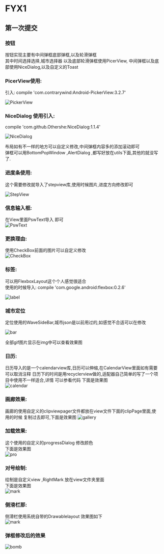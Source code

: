 # FYX1
## 第一次提交  
### 按钮  
按钮实现主要有中间弹框底部弹框,以及轮滑弹框  
其中时间选择选择,城市选择器 以及底部轮滑弹框使用PicerView, 中间弹框以及底部使用NiceDialog,以及自定义的Toast  
### PicerView使用: <br>
引入: compile 'com.contrarywind:Android-PickerView:3.2.7'  

![PickerView](https://github.com/leon5458/FYX1/blob/master/img/PicerView.gif)  

### NiceDialog 使用引入:   
compile 'com.github.Othershe:NiceDialog:1.1.4'   

![NiceDialog](https://github.com/leon5458/FYX1/blob/master/img/NiceDialog.gif)    

布局如有不一样的地方可以自定义修改,中间弹框内容多的添加滚动即可   
弹框可以用BottomPopWindow ,AlertDialog ,都写好放在utils下面,其他的就没写了.    

### 进度条使用:   
这个需要修改就导入了stepview库,使用时候图片,进度方向修改即可   

![StepView](https://github.com/leon5458/FYX1/blob/master/img/StepView.gif)   

### 信息输入框:   
在View里面PswText导入 即可    
![PswText](https://github.com/leon5458/FYX1/blob/master/img/Information.gif)  

### 更换理由:   
使用CheckBox前面的图片可以自定义修改   
![CheckBox](https://github.com/leon5458/FYX1/blob/master/img/Change.gif)  


### 标签:   
可以用FlexboxLayout这个个人感觉很适合   
使用的时候导入: compile 'com.google.android:flexbox:0.2.6'   

![label](https://github.com/leon5458/FYX1/blob/master/img/label.gif)     


### 城市定位  
定位使用的WaveSideBar,城市json是以前用过的,如感觉不合适可以在修改  

![bar](https://github.com/leon5458/FYX1/blob/master/img/city.gif)       


全部gif图片显示在img中可以查看效果图   

### 日历:   
日历导入的是一个calendarview库,日历可以伸缩,在CalendarView里面如有需要可以取消注释
日历下的时间是用recyclerview做的,适配器自己简单的写了一个项目中使用不一样适合,详情
可以参看代码 下面是效果图  
![calendar](https://github.com/leon5458/FYX1/blob/master/img/calendar.gif) 

### 画廊效果: 
 画廊的使用自定义的clipviewpager文件都放在view文件下面的clipPage里面,使用的时候
 复制过去即可,下面是效果图
![gallery](https://github.com/leon5458/FYX1/blob/master/img/Gallery.gif)  
### 加载效果:  
这个使用的自定义的progressDialog 修改颜色  
下面是效果图  
![pro](https://github.com/leon5458/FYX1/blob/master/img/progress.gif)   

### 对号绘制:          
绘制是自定义view ,RightMark 放在view文件夹里面  
下面是效果图  
![mark](https://github.com/leon5458/FYX1/blob/master/img/right.gif)  

### 侧滑栏那:  
侧滑栏使用系统自带的Drawablelayout 效果图如下  
![mark](https://github.com/leon5458/FYX1/blob/master/img/drawable.gif)  

### 弹框修改后的效果  
![bomb](https://github.com/leon5458/FYX1/blob/master/img/bomb.gif)
   
  
   
  
    
   
  
 
  
  


  

  

  







